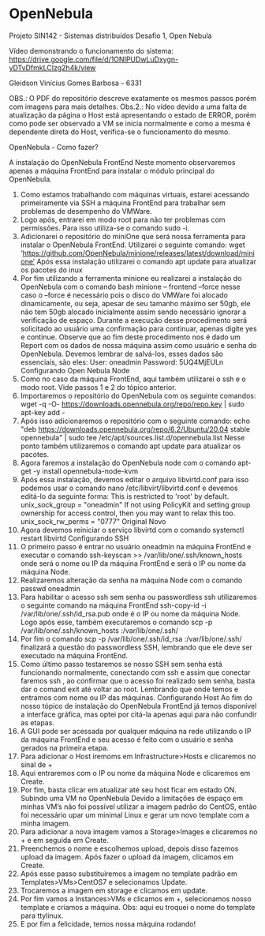 # OpenNebula
Projeto SIN142 - Sistemas distribuídos Desafio 1, Open Nebula

Vídeo demonstrando o funcionamento do sistema: https://drive.google.com/file/d/1ONIPUDwLuDxygn-yDTvDfmkLCIzg2h4k/view

Gleidson Vinícius Gomes Barbosa - 6331

OBS.: O PDF do repositório descreve exatamente os mesmos passos porém com imagens para mais detalhes.
Obs.2.: No vídeo devido a uma falta de atualização da página o Host está apresentando o estado de ERROR, porém como pode ser observado a VM se inicia normalmente e como a mesma é dependente direta do Host, verifica-se o funcionamento do mesmo. 

OpenNebula - Como fazer?

A instalação do OpenNebula FrontEnd
Neste momento observaremos apenas a máquina FrontEnd para instalar o módulo principal do OpenNebula.
1. Como estamos trabalhando com máquinas virtuais, estarei acessando primeiramente via SSH a máquina FrontEnd para trabalhar sem problemas de desempenho do VMWare.
2. Logo após, entrarei em modo root para não ter problemas com permissões. Para isso utiliza-se o comando sudo -i.
3. Adicionarei o repositório do miniOne que será nossa ferramenta para instalar o OpenNebula FrontEnd. Utilizarei o seguinte comando: wget ‘https://github.com/OpenNebula/minione/releases/latest/download/minione’ Após essa instalação utilizarei o comando apt update para atualizar os pacotes do inux
4. Por fim utilizando a ferramenta minione eu realizarei a instalação do OpenNebula com o comando bash minione – frontend –force nesse caso o –force é necessário pois o disco do VMWare foi alocado dinamicamente, ou seja, apesar de seu tamanho máximo ser 50gb, ele não tem 50gb alocado inicialmente assim sendo necessário ignorar a verificação de espaço.
Durante a execução desse procedimento será solicitado ao usuário uma confirmação para continuar, apenas digite yes e continue.
Observe que ao fim deste procedimento nos é dado um Report com os dados de nossa máquina assim como usuário e senha do OpenNebula. Devemos lembrar de salvá-los, esses dados são essenciais, são eles: User: oneadmin Password: 5UQ4MjEULn
Configurando Open Nebula Node
1. Como no caso da máquina FrontEnd, aqui também utilizarei o ssh e o modo root. Vide passos 1 e 2 do tópico anterior.
2. Importaremos o repositório do OpenNebula com os seguinte comandos: wget -q -O- https://downloads.opennebula.org/repo/repo.key | sudo apt-key add -
3. Após isso adicionaremos o repositório com o seguinte comando: echo "deb https://downloads.opennebula.org/repo/6.2/Ubuntu/20.04 stable opennebula" | sudo tee /etc/apt/sources.list.d/opennebula.list
Nesse ponto também utilizaremos o comando apt update para atualizar os pacotes.
4. Agora faremos a instalação do OpenNebula node com o comando apt-get -y install opennebula-node-kvm
5. Após essa instalação, devemos editar o arquivo libvirtd.conf para isso podemos usar o comando nano /etc/libvirt/libvirtd.conf e devemos editá-lo da seguinte forma:
This is restricted to 'root' by default.
unix_sock_group = "oneadmin"
If not using PolicyKit and setting group ownership for access
control, then you may want to relax this too.
unix_sock_rw_perms = "0777" Original Novo
6. Agora devemos reiniciar o serviço libvirtd com o comando systemctl restart libvirtd
Configurando SSH
1. O primeiro passo é entrar no usuário oneadmin na máquina FrontEnd e executar o comando ssh-keyscan <frontend> <node> >> /var/lib/one/.ssh/known_hosts onde <frontend> será o nome ou IP da máquina FrontEnd e <node> será o IP ou nome da máquina Node.
2. Realizaremos alteração da senha na máquina Node com o comando passwd oneadmin
3. Para habilitar o acesso ssh sem senha ou passwordless ssh utilizaremos o seguinte comando na máquina FrontEnd ssh-copy-id -i /var/lib/one/.ssh/id_rsa.pub <node> onde <node> é o IP ou nome da máquina Node. Logo após esse, também executaremos o comando scp -p /var/lib/one/.ssh/known_hosts <node>:/var/lib/one/.ssh/
4. Por fim o comando scp -p /var/lib/one/.ssh/id_rsa <node> :/var/lib/one/.ssh/ finalizará a questão do passwordless SSH, lembrando que ele deve ser executado na máquina FrontEnd.
5. Como último passo testaremos se nosso SSH sem senha está funcionando normalmente, conectando com ssh <node> e assim que conectar faremos ssh <frontend>, ao confirmar que o acesso foi realizado sem senha, basta dar o comand exit até voltar ao root. Lembrando que onde temos <node> e <frontend> entramos com nome ou IP das máquinas.
Configurando Host
Ao fim do nosso tópico de instalação do OpenNebula FrontEnd já temos disponível a interface gráfica, mas optei por citá-la apenas aqui para não confundir as etapas.
1. A GUI pode ser acessada por qualquer máquina na rede utilizando o IP da máquina FrontEnd e seu acesso é feito com o usuário e senha gerados na primeira etapa.
2. Para adicionar o Host iremoms em Infrastructure>Hosts e clicaremos no sinal de +
3. Aqui entraremos com o IP ou nome da máquina Node e clicaremos em Create.
4. Por fim, basta clicar em atualizar até seu host ficar em estado ON.
Subindo uma VM no OpenNebula
Devido a limitações de espaço em minhas VM’s não foi possível utilizar a imagem padrão do CentOS, então foi necessário upar um minimal Linux e gerar um novo template com a minha imagem.
1. Para adicionar a nova imagem vamos a Storage>Images e clicaremos no + e em seguida em Create.
2. Preenchemos o nome e escolhemos upload, depois disso fazemos upload da imagem.
Após fazer o upload da imagem, clicamos em Create.
3. Após esse passo substituiremos a imagem no template padrão em Templates>VMs>CentOS7 e selecionamos Update.
4. Trocaremos a imagem em storage e clicamos em update.
5. Por fim vamos a Instances>VMs e clicamos em +, selecionamos nosso template e criamos a máquina. Obs: aqui eu troquei o nome do template para ttylinux.
6. E por fim a felicidade, temos nossa máquina rodando!
